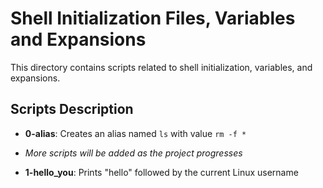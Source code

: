 # Shell Initialization Files, Variables and Expansions

This directory contains scripts related to shell initialization, variables, and expansions.

## Scripts Description

- **0-alias**: Creates an alias named `ls` with value `rm -f *`
- *More scripts will be added as the project progresses*


- **1-hello_you**: Prints "hello" followed by the current Linux username
